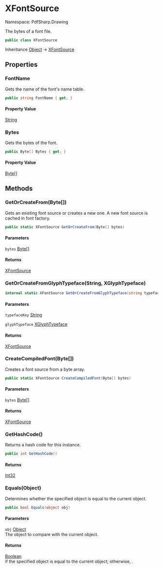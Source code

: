 # XFontSource

Namespace: PdfSharp.Drawing

The bytes of a font file.

```csharp
public class XFontSource
```

Inheritance [Object](https://docs.microsoft.com/en-us/dotnet/api/system.object) → [XFontSource](./pdfsharp.drawing.xfontsource)

## Properties

### **FontName**

Gets the name of the font's name table.

```csharp
public string FontName { get; }
```

#### Property Value

[String](https://docs.microsoft.com/en-us/dotnet/api/system.string)<br>

### **Bytes**

Gets the bytes of the font.

```csharp
public Byte[] Bytes { get; }
```

#### Property Value

[Byte[]](https://docs.microsoft.com/en-us/dotnet/api/system.byte)<br>

## Methods

### **GetOrCreateFrom(Byte[])**

Gets an existing font source or creates a new one.
 A new font source is cached in font factory.

```csharp
public static XFontSource GetOrCreateFrom(Byte[] bytes)
```

#### Parameters

`bytes` [Byte[]](https://docs.microsoft.com/en-us/dotnet/api/system.byte)<br>

#### Returns

[XFontSource](./pdfsharp.drawing.xfontsource)<br>

### **GetOrCreateFromGlyphTypeface(String, XGlyphTypeface)**

```csharp
internal static XFontSource GetOrCreateFromGlyphTypeface(string typefaceKey, XGlyphTypeface glyphTypeface)
```

#### Parameters

`typefaceKey` [String](https://docs.microsoft.com/en-us/dotnet/api/system.string)<br>

`glyphTypeface` [XGlyphTypeface](./pdfsharp.drawing.xglyphtypeface)<br>

#### Returns

[XFontSource](./pdfsharp.drawing.xfontsource)<br>

### **CreateCompiledFont(Byte[])**

Creates a font source from a byte array.

```csharp
public static XFontSource CreateCompiledFont(Byte[] bytes)
```

#### Parameters

`bytes` [Byte[]](https://docs.microsoft.com/en-us/dotnet/api/system.byte)<br>

#### Returns

[XFontSource](./pdfsharp.drawing.xfontsource)<br>

### **GetHashCode()**

Returns a hash code for this instance.

```csharp
public int GetHashCode()
```

#### Returns

[Int32](https://docs.microsoft.com/en-us/dotnet/api/system.int32)<br>

### **Equals(Object)**

Determines whether the specified object is equal to the current object.

```csharp
public bool Equals(object obj)
```

#### Parameters

`obj` [Object](https://docs.microsoft.com/en-us/dotnet/api/system.object)<br>
The object to compare with the current object.

#### Returns

[Boolean](https://docs.microsoft.com/en-us/dotnet/api/system.boolean)<br>
if the specified object is equal to the current object; otherwise, .
